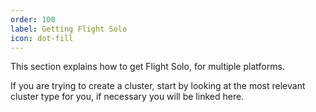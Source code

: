 ```yaml
---
order: 100
label: Getting Flight Solo
icon: dot-fill
---
```


This section explains how to get Flight Solo, for multiple platforms.

If you are trying to create a cluster, start by looking at the most relevant cluster type for you, if necessary you will be linked here.
